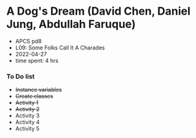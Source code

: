 # A Dog's Dream (David Chen, Daniel Jung, Abdullah Faruque)
* APCS pd8
* L09: Some Folks Call It A Charades
* 2022-04-27
* time spent: 4 hrs

### To Do list
 
* ~~Instance variables~~
* ~~Create classes~~
* ~~Activity 1~~
* ~~Activity 2~~
* Activity 3
* Activity 4
* Activity 5
